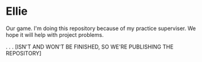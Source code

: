 # Ellie
Our game. I'm doing this repository because of my practice superviser. We hope it will help with project problems.

.
.
.
[ISN'T AND WON'T BE FINISHED, SO WE'RE PUBLISHING THE REPOSITORY]

